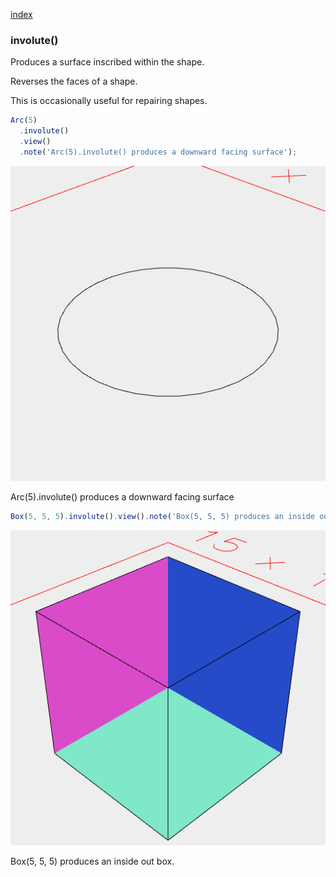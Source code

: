 [index](../../nb/api/index.md)
### involute()
Produces a surface inscribed within the shape.

Reverses the faces of a shape.

This is occasionally useful for repairing shapes.

```JavaScript
Arc(5)
  .involute()
  .view()
  .note('Arc(5).involute() produces a downward facing surface');
```

![Image](involute.md.0.png)

Arc(5).involute() produces a downward facing surface

```JavaScript
Box(5, 5, 5).involute().view().note('Box(5, 5, 5) produces an inside out box.');
```

![Image](involute.md.1.png)

Box(5, 5, 5) produces an inside out box.
